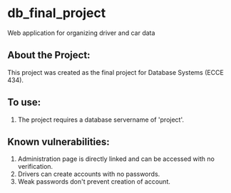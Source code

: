 # db_final_project
Web application for organizing driver and car data

## About the Project:
This project was created as the final project for Database Systems (ECCE 434).

## To use:
1. The project requires a database servername of 'project'.

## Known vulnerabilities:
1. Administration page is directly linked and can be accessed with no verification.
2. Drivers can create accounts with no passwords.
3. Weak passwords don't prevent creation of account.

